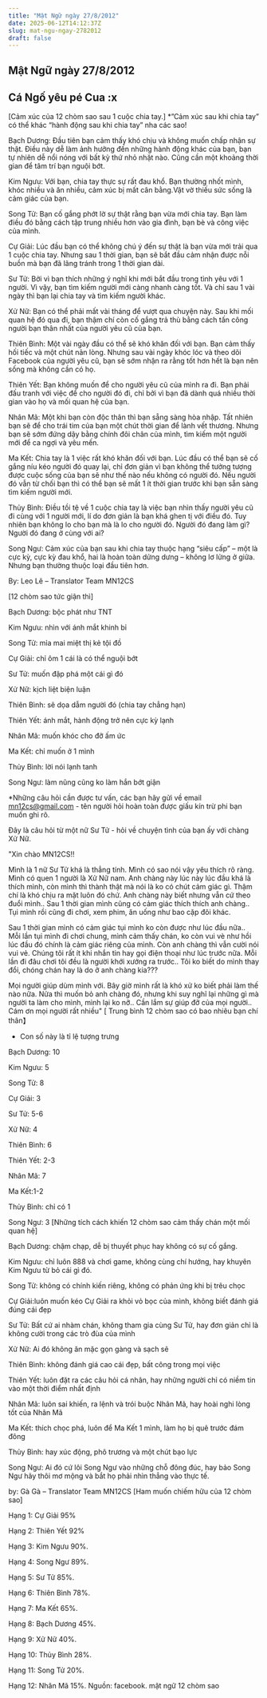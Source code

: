```yaml
---
title: "Mật Ngữ ngày 27/8/2012"
date: 2025-06-12T14:12:37Z
slug: mat-ngu-ngay-2782012
draft: false
---
```


## Mật Ngữ ngày 27/8/2012

## Cá Ngố yêu pé Cua :x

[Cảm xúc của 12 chòm sao sau 1 cuộc chia tay.]
 *”Cảm xúc sau khi chia tay” có thể khác “hành động sau khi chia tay” nha các sao!

 

 Bạch Dương: Đầu tiên bạn cảm thấy khó chịu và không muốn chấp nhận sự thật. Điều này dễ làm ảnh hưởng đến những hành động khác của bạn, bạn tự nhiên dễ nổi nóng với bất kỳ thứ nhỏ nhặt nào. Cũng cần một khoảng thời gian để tâm trí bạn nguội bớt.

 Kim Ngưu: Với bạn, chia tay thực sự rất đau khổ. Bạn thường nhốt mình, khóc nhiều và ăn nhiều, cảm xúc bị mất cân bằng.Vật vờ thiếu sức sống là cảm giác của bạn.

 Song Tử: Bạn cố gắng phớt lờ sự thật rằng bạn vừa mới chia tay. Bạn làm điều đó bằng cách tập trung nhiều hơn vào gia đình, bạn bè và công việc của mình.

 Cự Giải: Lúc đầu bạn có thể không chú ý đến sự thật là bạn vừa mới trải qua 1 cuộc chia tay. Nhưng sau 1 thời gian, bạn sẽ bắt đầu cảm nhận được nỗi buồn mà bạn đã lãng tránh trong 1 thời gian dài.

 Sư Tử: Bởi vì bạn thích những ý nghĩ khi mới bắt đầu trong tình yêu với 1 người. Vì vậy, bạn tìm kiếm người mới càng nhanh càng tốt. Và chỉ sau 1 vài ngày thì bạn lại chia tay và tìm kiếm người khác.

 Xử Nữ: Bạn có thể phải mất vài tháng để vượt qua chuyện này. Sau khi mối quan hệ đó qua đi, bạn thậm chí còn cố gắng trả thù bằng cách tấn công người bạn thân nhất của người yêu cũ của bạn.

 Thiên Bình: Một vài ngày đầu có thể sẽ khó khăn đối với bạn. Bạn cảm thấy hối tiếc và một chút nản lòng. Nhưng sau vài ngày khóc lóc và theo dõi Facebook của người yêu cũ, bạn sẽ sớm nhận ra rằng tốt hơn hết là bạn nên sống mà không cần có họ.

 Thiên Yết: Bạn không muốn để cho người yêu cũ của mình ra đi. Bạn phải đấu tranh với việc để cho người đó đi, chỉ bởi vì bạn đã dành quá nhiều thời gian vào họ và mối quan hệ của bạn.

 Nhân Mã: Một khi bạn còn độc thân thì bạn sẵng sàng hòa nhập. Tất nhiên bạn sẽ để cho trái tim của bạn một chút thời gian để lành vết thương. Nhưng bạn sẽ sớm đứng dậy bằng chính đôi chân của mình, tìm kiếm một người mới để ca ngợi và yêu mến.

 Ma Kết: Chia tay là 1 việc rất khó khăn đối với bạn. Lúc đầu có thể bạn sẽ cố gắng níu kéo người đó quay lại, chỉ đơn giản vì bạn không thể tưởng tượng được cuộc sống của bạn sẽ như thế nào nếu không có người đó. Nếu người đó vẫn từ chối bạn thì có thể bạn sẽ mất 1 ít thời gian trước khi bạn sẵn sàng tìm kiếm người mới.

 Thủy Bình: Điều tồi tệ về 1 cuộc chia tay là việc bạn nhìn thấy người yêu cũ đi cùng với 1 người mới, lí do đơn giản là bạn khá ghen tị với điều đó. Tuy nhiên bạn không lo cho bạn mà là lo cho người đó. Người đó đang làm gì? Người đó đang ở cùng với ai?

 Song Ngư: Cảm xúc của bạn sau khi chia tay thuộc hạng “siêu cấp” – một là cực kỳ, cực kỳ đau khổ, hai là hoàn toàn dửng dưng – không lơ lửng ở giữa. Nhưng bạn thường thuộc loại đầu tiên hơn. 

 By: Leo Lê – Translator Team MN12CS
 
 
 
 
[12 chòm sao tức giận thì]
 

 
 Bạch Dương: bộc phát như TNT

 Kim Ngưu: nhìn với ánh mắt khinh bỉ

 Song Tử: mỉa mai miệt thị kẻ tội đồ

 Cự Giải: chỉ ôm 1 cái là có thể nguội bớt

 Sư Tử: muốn đập phá một cái gì đó

 Xử Nữ: kịch liệt biện luận

 Thiên Bình: sẽ dọa dẫm người đó (chia tay chẳng hạn)

 Thiên Yết: ánh mắt, hành động trở nên cực kỳ lạnh

 Nhân Mã: muốn khóc cho đỡ ấm ức

 Ma Kết: chỉ muốn ở 1 mình

 Thủy Bình: lời nói lạnh tanh

 Song Ngư: làm nũng cũng ko làm hắn bớt giận
 
 
 
 
*Những câu hỏi cần được tư vấn, các bạn hãy gửi về email mn12cs@gmail.com - tên người hỏi hoàn toàn được giấu kín trừ phi bạn muốn ghi rõ.
 

 
 Đây là câu hỏi từ một nữ Sư Tử - hỏi về chuyện tình của bạn ấy với chàng Xử Nữ.
 
"Xin chào MN12CS!!

 Mình là 1 nữ Sư Tử khá là thẳng tính. Mình có sao nói vậy yêu thích rõ ràng. Mình có quen 1 người là Xử Nữ nam. Anh chàng này lúc này lúc đầu khá là thích mình, còn mình thì thành thật mà nói là ko có chút cảm giác gì. Thậm chí là khó chịu ra mặt luôn đó chứ. Anh chàng này biết nhưng vẫn cứ theo đuổi mình.. Sau 1 thời gian mình cũng có cảm giác thích thích anh chàng.. Tụi mình rồi cũng đi chơi, xem phim, ăn uống như bao cặp đôi khác. 

 Sau 1 thời gian mình có cảm giác tụi mình ko còn được như lúc đầu nữa.. Mỗi lần tụi mình đi chơi chung, mình cảm thấy chán, ko còn vui vè như hồi lúc đầu đó chính là cảm giác riêng của mình. Còn anh chàng thì vẫn cười nói vui vẻ. Chúng tôi rất ít khi nhắn tin hay gọi điện thoại như lúc trước nữa. Mỗi lần đi đâu chơi tôi đều là người khới xướng ra trước.. Tôi ko biết do mình thay đổi, chóng chán hay là do ở anh chàng kia??? 

 Mọi người giúp dùm mình với. Bây giờ mình rất là khó xử ko biết phải làm thế nào nữa. Nửa thì muốn bỏ anh chàng đó, nhưng khi suy nghĩ lại những gì mà người ta làm cho mình, mình lại ko nỡ.. Cần lắm sự giúp đỡ của mọi người.. Cám ơn mọi người rất nhiều"
[ Trung bình 12 chòm sao có bao nhiêu bạn chí thân】
 * Con số này là tỉ lệ tượng trưng

 Bạch Dương: 10 

 Kim Ngưu: 5

 Song Tử: 8 

 Cự Giải: 3

 Sư Tử: 5-6 

 Xử Nữ: 4 

 Thiên Bình: 6

 Thiên Yết: 2-3 

 Nhân Mã: 7

 Ma Kết:1-2 

 Thủy Bình: chỉ có 1 

 Song Ngư: 3
[Những tích cách khiến 12 chòm sao cảm thấy chán một mối quan hệ]

 Bạch Dương: chậm chạp, dễ bị thuyết phục hay không có sự cố gắng.

 Kim Ngưu: chỉ luôn 888 và chơi game, không cùng chí hướng, hay khuyên Kim Ngưu từ bỏ cái gì đó.

 Song Tử: không có chính kiến riêng, không có phản ứng khi bị trêu chọc

 Cự Giải:luôn muốn kéo Cự Giải ra khỏi vỏ bọc của mình, không biết đánh giá đúng cái đẹp

 Sư Tử: Bất cứ ai nhàm chán, không tham gia cùng Sư Tử, hay đơn giản chỉ là không cười trong các trò đùa của mình

 Xử Nữ: Ai đó không ăn mặc gọn gàng và sạch sẽ

 Thiên Bình: không đánh giá cao cái đẹp, bất công trong mọi việc

 Thiên Yết: luôn đặt ra các câu hỏi cá nhân, hay những người chỉ có niềm tin vào một thời điểm nhất định

 Nhân Mã: luôn sai khiến, ra lệnh và trói buộc Nhân Mã, hay hoài nghi lòng tốt của Nhân Mã

 Ma Kết: thích chọc phá, luôn để Ma Kết 1 mình, làm họ bị quê trước đám đông

 Thủy Bình: hay xúc động, phô trương và một chút bạo lực 

 Song Ngư: Ai đó cứ lôi Song Ngư vào những chỗ đông đúc, hay bảo Song Ngư hãy thôi mơ mộng và bắt họ phải nhìn thẳng vào thực tế.

 by: Gà Gà – Translator Team MN12CS
[Ham muốn chiếm hữu của 12 chòm sao]

 Hạng 1: Cự Giải 95%

 Hạng 2: Thiên Yết 92%

 Hạng 3: Kim Ngưu 90%.

 Hạng 4: Song Ngư 89%.

 Hạng 5: Sư Tử 85%.

 Hạng 6: Thiên Bình 78%.

 Hạng 7: Ma Kết 65%.

 Hạng 8: Bạch Dương 45%.

 Hạng 9: Xử Nữ 40%.

 Hạng 10: Thủy Bình 28%.

 Hạng 11: Song Tử 20%.

 Hạng 12: Nhân Mã 15%.
Nguồn: facebook. mật ngữ 12 chòm sao